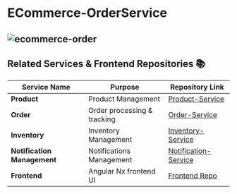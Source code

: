 # ECommerce-OrderService
![ecommerce-order](https://github.com/user-attachments/assets/053f533e-d595-441e-a6cd-88592f4779ec)
---

## Related Services & Frontend Repositories 📚

| Service Name         | Purpose                    | Repository Link                                               |
|----------------------|----------------------------|--------------------------------------------------------------|
| **Product**| Product Management | [Product-Service](https://github.com/mohamedmedhat/ECommerce-ProductService)     |
| **Order**  | Order processing & tracking | [Order-Service](https://github.com/mohamedmedhat/ECommerce-OrderService)         |
| **Inventory**| Inventory Management | [Inventory-Service](https://github.com/mohamedmedhat/ECommerce-InventoryService)     |
| **Notification Management** | Notifications Management | [Notification-Service](https://github.com/mohamedmedhat/ECommerce_NotificationService)  |
| **Frontend**         | Angular Nx frontend UI  | [Frontend Repo](https://github.com/mohamedmedhat/ECommerce-Client) |
